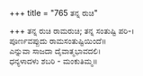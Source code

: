 +++
title = "765 ತನ್ನ ರುಚಿ"

+++
ತನ್ನ ರುಚಿ ರಾಮರುಚಿ; ತನ್ನ ಸಂತುಷ್ಟಿ ಪರಿ-।  
ಪೂರ್ಣವಪ್ಪುದು ರಾಮಸಂತುಷ್ಟಿಯಿಂದೆ॥  
ಎನ್ನುವಾ ಸಾಜದಾ ದೈವಾತ್ಮಭಾವದಲಿ।  
ಧನ್ಯಳಾದಳು ಶಬರಿ - ಮಂಕುತಿಮ್ಮ॥  
